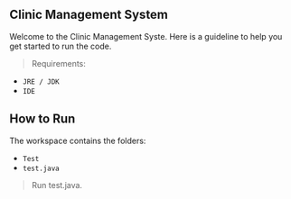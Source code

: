 ## Clinic Management System

Welcome to the Clinic Management Syste. Here is a guideline to help you get started to run the code.

> Requirements:
- `JRE / JDK`
- `IDE`

## How to Run

The workspace contains the folders:

- `Test`
- `test.java`

> Run test.java.



